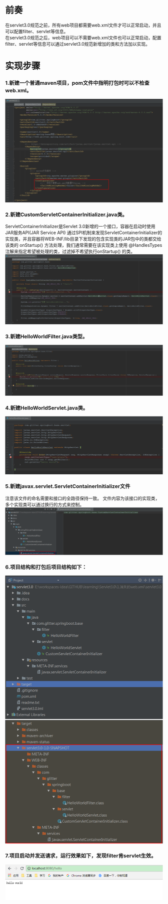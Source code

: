 # 前奏

在servlet3.0规范之前，所有web项目都需要web.xml文件才可以正常启动，并且可以配置filter、servlet等信息。  
在servlet3.0规范之后，web项目可以不需要web.xml文件也可以正常启动，配置filter、servlet等信息可以通过servlet3.0规范新增加的类和方法加以实现。

# 实现步骤

### 1.新建一个普通maven项目，pom文件中指明打包时可以不检查web.xml。
![](https://github.com/weixiaozheqingfu/learning/blob/master/Servlet3.0/1.%E6%B6%88%E5%A4%B1%E7%9A%84web.xml/%E5%9B%BE%E5%BA%93/3.png)

### 2.新建CustomServletContainerInitializer.java类。
ServletContainerInitializer是Servlet 3.0新增的一个接口，容器在启动时使用JAR服务API(JAR Service API) 通过SPI机制来发现ServletContainerInitializer的实现类，并且容器将WEB-INF/lib目录下发现的包含实现类的JAR包中的类都交给该类的 onStartup() 方法处理，我们通常需要在该实现类上使用 @HandlesTypes 注解来指定希望被处理的类，过滤掉不希望执行onStartup() 的类。
![](https://github.com/weixiaozheqingfu/learning/blob/master/Servlet3.0/1.%E6%B6%88%E5%A4%B1%E7%9A%84web.xml/%E5%9B%BE%E5%BA%93/4.png)

### 3.新建HelloWorldFilter.java类型。
![](https://github.com/weixiaozheqingfu/learning/blob/master/Servlet3.0/1.%E6%B6%88%E5%A4%B1%E7%9A%84web.xml/%E5%9B%BE%E5%BA%93/6.png)

### 4.新建HelloWorldServlet.java类。
![](https://github.com/weixiaozheqingfu/learning/blob/master/Servlet3.0/1.%E6%B6%88%E5%A4%B1%E7%9A%84web.xml/%E5%9B%BE%E5%BA%93/5.png)

### 5.新建javax.servlet.ServletContainerInitializer文件
注意该文件的命名需要和接口的全路径保持一致。
文件内容为该接口的实现类，多个实现类可以通过换行的方式来控制。
![](https://github.com/weixiaozheqingfu/learning/blob/master/Servlet3.0/1.%E6%B6%88%E5%A4%B1%E7%9A%84web.xml/%E5%9B%BE%E5%BA%93/8.png)

### 6.项目结构和打包后项目结构如下：
![](https://github.com/weixiaozheqingfu/learning/blob/master/Servlet3.0/1.%E6%B6%88%E5%A4%B1%E7%9A%84web.xml/%E5%9B%BE%E5%BA%93/1.png)
![](https://github.com/weixiaozheqingfu/learning/blob/master/Servlet3.0/1.%E6%B6%88%E5%A4%B1%E7%9A%84web.xml/%E5%9B%BE%E5%BA%93/2.png)

### 7.项目启动并发送请求，运行效果如下，发现filter肯servlet生效。
![](https://github.com/weixiaozheqingfu/learning/blob/master/Servlet3.0/1.%E6%B6%88%E5%A4%B1%E7%9A%84web.xml/%E5%9B%BE%E5%BA%93/7.png)

